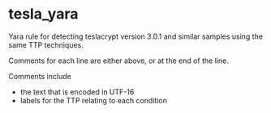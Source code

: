 # tesla_yara
Yara rule for detecting teslacrypt version 3.0.1 and similar samples using the same TTP techniques.

Comments for each line are either above, or at the end of the line.

Comments include
- the text that is encoded in UTF-16
- labels for the TTP relating to each condition
